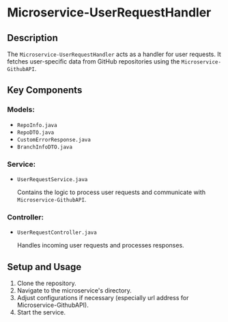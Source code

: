 # Microservice-UserRequestHandler

## Description

The `Microservice-UserRequestHandler` acts as a handler for user requests. It fetches user-specific data from GitHub repositories using the `Microservice-GithubAPI`.

## Key Components

### Models:
- `RepoInfo.java`
- `RepoDTO.java`
- `CustomErrorResponse.java`
- `BranchInfoDTO.java`

### Service:
- `UserRequestService.java`

  Contains the logic to process user requests and communicate with `Microservice-GithubAPI`.

### Controller:
- `UserRequestController.java`

  Handles incoming user requests and processes responses.

## Setup and Usage

1. Clone the repository.
2. Navigate to the microservice's directory.
3. Adjust configurations if necessary (especially url address for Microservice-GithubAPI).
4. Start the service.

